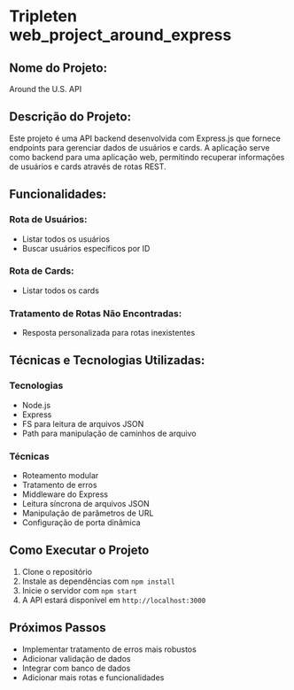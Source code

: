 # Tripleten web_project_around_express

## Nome do Projeto:

Around the U.S. API

## Descrição do Projeto:

Este projeto é uma API backend desenvolvida com Express.js que fornece endpoints para gerenciar dados de usuários e cards. A aplicação serve como backend para uma aplicação web, permitindo recuperar informações de usuários e cards através de rotas REST.

## Funcionalidades:

### Rota de Usuários:

- Listar todos os usuários
- Buscar usuários específicos por ID

### Rota de Cards:

- Listar todos os cards

### Tratamento de Rotas Não Encontradas:

- Resposta personalizada para rotas inexistentes

## Técnicas e Tecnologias Utilizadas:

### Tecnologias

- Node.js
- Express
- FS para leitura de arquivos JSON
- Path para manipulação de caminhos de arquivo

### Técnicas

- Roteamento modular
- Tratamento de erros
- Middleware do Express
- Leitura síncrona de arquivos JSON
- Manipulação de parâmetros de URL
- Configuração de porta dinâmica

## Como Executar o Projeto

1. Clone o repositório
2. Instale as dependências com `npm install`
3. Inicie o servidor com `npm start`
4. A API estará disponível em `http://localhost:3000`

## Próximos Passos

- Implementar tratamento de erros mais robustos
- Adicionar validação de dados
- Integrar com banco de dados
- Adicionar mais rotas e funcionalidades
